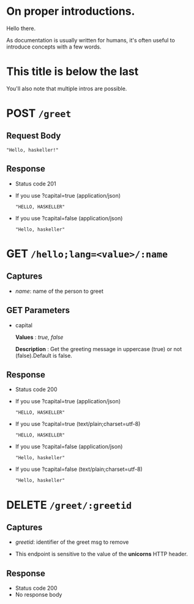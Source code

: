 On proper introductions.
========================

Hello there.

As documentation is usually written for humans, it's often useful to introduce concepts with a few words.

This title is below the last
============================

You'll also note that multiple intros are possible.

POST `/greet`
=============

Request Body
------------

``` {.javascript}
"Hello, haskeller!"
```

Response
--------

-   Status code 201
-   If you use ?capital=true (application/json)
    ``` {.javascript}
    "HELLO, HASKELLER"
    ```

-   If you use ?capital=false (application/json)
    ``` {.javascript}
    "Hello, haskeller"
    ```

GET `/hello;lang=<value>/:name`
===============================

Captures
--------

-   *name*: name of the person to greet

GET Parameters
--------------

-   capital

    **Values**
    :   *true, false*

    **Description**
    :   Get the greeting message in uppercase (true) or not (false).Default is false.

Response
--------

-   Status code 200
-   If you use ?capital=true (application/json)
    ``` {.javascript}
    "HELLO, HASKELLER"
    ```

-   If you use ?capital=true (text/plain;charset=utf-8)
    ``` {.text}
    "HELLO, HASKELLER"
    ```

-   If you use ?capital=false (application/json)
    ``` {.javascript}
    "Hello, haskeller"
    ```

-   If you use ?capital=false (text/plain;charset=utf-8)
    ``` {.text}
    "Hello, haskeller"
    ```

DELETE `/greet/:greetid`
========================

Captures
--------

-   *greetid*: identifier of the greet msg to remove

<!-- -->

-   This endpoint is sensitive to the value of the **unicorns** HTTP
    header.

Response
--------

-   Status code 200
-   No response body

